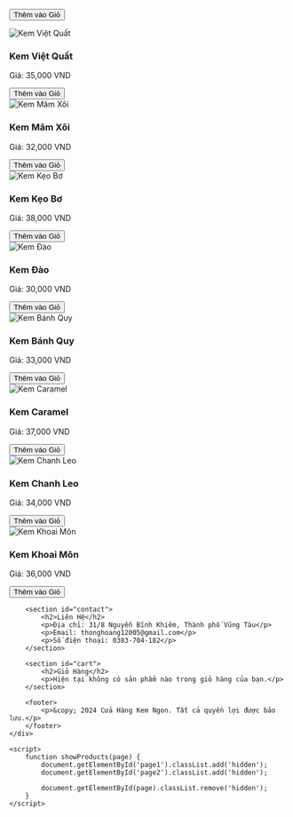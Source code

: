 <button>Thêm vào Giỏ</button>
                </div>
                <div class="product">
                    <img src="blueberry.jpg" alt="Kem Việt Quất">
                    <h3>Kem Việt Quất</h3>
                    <p>Giá: 35,000 VND</p>
                    <button>Thêm vào Giỏ</button>
                </div>
                <div class="product">
                    <img src="raspberry.jpg" alt="Kem Mâm Xôi">
                    <h3>Kem Mâm Xôi</h3>
                    <p>Giá: 32,000 VND</p>
                    <button>Thêm vào Giỏ</button>
                </div>
                <div class="product">
                    <img src="toffee.jpg" alt="Kem Kẹo Bơ">
                    <h3>Kem Kẹo Bơ</h3>
                    <p>Giá: 38,000 VND</p>
                    <button>Thêm vào Giỏ</button>
                </div>
                <div class="product">
                    <img src="peach.jpg" alt="Kem Đào">
                    <h3>Kem Đào</h3>
                    <p>Giá: 30,000 VND</p>
                    <button>Thêm vào Giỏ</button>
                </div>
                <div class="product">
                    <img src="cookies.jpg" alt="Kem Bánh Quy">
                    <h3>Kem Bánh Quy</h3>
                    <p>Giá: 33,000 VND</p>
                    <button>Thêm vào Giỏ</button>
                </div>
                <div class="product">
                    <img src="caramel.jpg" alt="Kem Caramel">
                    <h3>Kem Caramel</h3>
                    <p>Giá: 37,000 VND</p>
                    <button>Thêm vào Giỏ</button>
                </div>
                <div class="product">
                    <img src="passionfruit.jpg" alt="Kem Chanh Leo">
                    <h3>Kem Chanh Leo</h3>
                    <p>Giá: 34,000 VND</p>
                    <button>Thêm vào Giỏ</button>
                </div>
                <div class="product">
                    <img src="taro.jpg" alt="Kem Khoai Môn">
                    <h3>Kem Khoai Môn</h3>
                    <p>Giá: 36,000 VND</p>
                    <button>Thêm vào Giỏ</button>
                </div>
            </div>
        </section>

        <section id="contact">
            <h2>Liên Hệ</h2>
            <p>Địa chỉ: 31/8 Nguyễn Bĩnh Khiêm, Thành phố Vũng Tàu</p>
            <p>Email: thonghoang12005@gmail.com</p>
            <p>Số điện thoại: 0383-704-182</p>
        </section>

        <section id="cart">
            <h2>Giỏ Hàng</h2>
            <p>Hiện tại không có sản phẩm nào trong giỏ hàng của bạn.</p>
        </section>

        <footer>
            <p>&copy; 2024 Cửa Hàng Kem Ngon. Tất cả quyền lợi được bảo lưu.</p>
        </footer>
    </div>

    <script>
        function showProducts(page) {
            document.getElementById('page1').classList.add('hidden');
            document.getElementById('page2').classList.add('hidden');

            document.getElementById(page).classList.remove('hidden');
        }
    </script>
</body>
</html>
